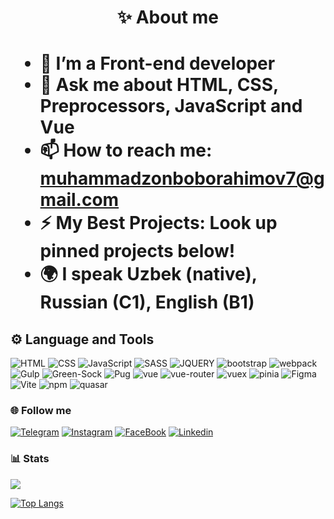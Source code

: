 <h1 style="text-align: center;">✨ About me <h1>

<ul>
  <li> 🌱 I’m a Front-end developer </li>
  <li> 💬 Ask me about HTML, CSS, Preprocessors, JavaScript and Vue </li>
  <li> 📫 How to reach me: <a href="mailto:muhammadzonboborahimov7@gmail.com"> muhammadzonboborahimov7@gmail.com </a></li>
  <li> ⚡ My Best Projects: Look up pinned projects below! </li>
  <li> 🌍 I speak Uzbek (native), Russian (C1), English (B1)</li>
</ul>

## ⚙️ Language and Tools

![HTML](https://img.shields.io/badge/-HTML-031530?style=for-the-badge&logo=html5) ![CSS](https://img.shields.io/badge/-CSS-031530?style=for-the-badge&logo=css3&logoColor=2965f1) ![JavaScript](https://img.shields.io/badge/-JavaScript-031530?style=for-the-badge&logo=javascript) ![SASS](https://img.shields.io/badge/-SASS-031530?style=for-the-badge&logo=sass) ![JQUERY](https://img.shields.io/badge/-jquery-031530?style=for-the-badge&logo=jquery) ![bootstrap](https://img.shields.io/badge/-bootstrap-031530?style=for-the-badge&logo=bootstrap) ![webpack](https://img.shields.io/badge/-webpack-031530?style=for-the-badge&logo=webpack) ![Gulp](https://img.shields.io/badge/-Gulp-031530?style=for-the-badge&logo=gulp) ![Green-Sock](https://img.shields.io/badge/-green_sock-031530?style=for-the-badge&logo=greensock) ![Pug](https://img.shields.io/badge/-Pug-031530?style=for-the-badge&logo=pug) ![vue](https://img.shields.io/badge/-vue-031530?style=for-the-badge&logo=vue.js) ![vue-router](https://img.shields.io/badge/-vue_router-031530?style=for-the-badge&logo=vue.js) ![vuex](https://img.shields.io/badge/-vuex-031530?style=for-the-badge&logo=vue.js) ![pinia](https://img.shields.io/badge/-🍍_pinia-031530?style=for-the-badge) ![Figma](https://img.shields.io/badge/-Figma-031530?style=for-the-badge&logo=figma) ![Vite](https://img.shields.io/badge/vite-031530.svg?style=for-the-badge&logo=vite&logoColor=FFD62E) ![npm](https://img.shields.io/badge/-npm-031530?style=for-the-badge&logo=npm) ![quasar](https://img.shields.io/badge/-quasar-031530?style=for-the-badge&logo=quasar)

### 🌐 Follow me

[![Telegram](https://img.shields.io/badge/-Telegram-031530?style=for-the-badge&logo=telegram)](https://t.me/compukhter) [![Instagram](https://img.shields.io/badge/-Instagram-031530?style=for-the-badge&logo=instagram)](https://www.instagram.com/elog1o_bb/) [![FaceBook](https://img.shields.io/badge/-FaceBook-031530?style=for-the-badge&logo=facebook)](https://www.facebook.com/profile.php?id=100087666074920) [![Linkedin](https://img.shields.io/badge/-Linkedin-031530?style=for-the-badge&logo=linkedin&logoColor=0072b1)](https://www.linkedin.com/in/mukhammad-boborakhimov-648b52256/)

### 📊 Stats
<picture>
<source 
  srcset="https://github-readme-stats.vercel.app/api?username=MuhammadjonBb&show_icons=true&theme=dark"
  media="(prefers-color-scheme: dark)"
/>
<source
  srcset="https://github-readme-stats.vercel.app/api?username=MuhammadjonBb&show_icons=true"
  media="(prefers-color-scheme: light), (prefers-color-scheme: no-preference)"
/>
<img src="https://github-readme-stats.vercel.app/api?username=MuhammadjonBb&show_icons=true" />
</picture>

[![Top Langs](https://github-readme-stats.vercel.app/api/top-langs/?username=MuhammadjonBb&layout=compact)](https://github.com/anuraghazra/github-readme-stats)
<!-- ![](https://komarev.com/ghpvc/?username=MuhammadjonBb) -->
